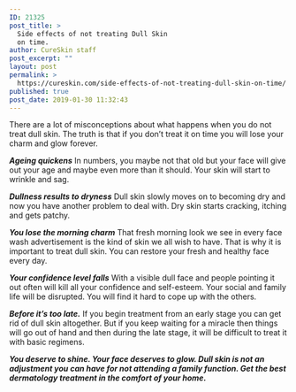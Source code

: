 ```yaml
---
ID: 21325
post_title: >
  Side effects of not treating Dull Skin
  on time.
author: CureSkin staff
post_excerpt: ""
layout: post
permalink: >
  https://cureskin.com/side-effects-of-not-treating-dull-skin-on-time/
published: true
post_date: 2019-01-30 11:32:43
---
```

There are a lot of misconceptions about what happens when you do not treat dull skin. The truth is that if you don’t treat it on time you will lose your charm and glow forever.

<em><strong>Ageing quickens</strong></em>
In numbers, you maybe not that old but your face will give out your age and maybe even more than it should. Your skin will start to wrinkle and sag.

<em><strong>Dullness results to dryness</strong></em>
Dull skin slowly moves on to becoming dry and now you have another problem to deal with. Dry skin starts cracking, itching and gets patchy.

<em><strong>You lose the morning charm</strong></em>
That fresh morning look we see in every face wash advertisement is the kind of skin we all wish to have. That is why it is important to treat dull skin. You can restore your fresh and healthy face every day.

<em><strong>Your confidence level falls</strong></em>
With a visible dull face and people pointing it out often will kill all your confidence and self-esteem. Your social and family life will be disrupted. You will find it hard to cope up with the others.

<em><strong>Before it’s too late.</strong></em>
If you begin treatment from an early stage you can get rid of dull skin altogether. But if you keep waiting for a miracle then things will go out of hand and then during the late stage, it will be difficult to treat it with basic regimens.

<em><strong>You deserve to shine. Your face deserves to glow. Dull skin is not an adjustment you can have for not attending a family function. Get the best dermatology treatment in the comfort of your home.</strong></em>